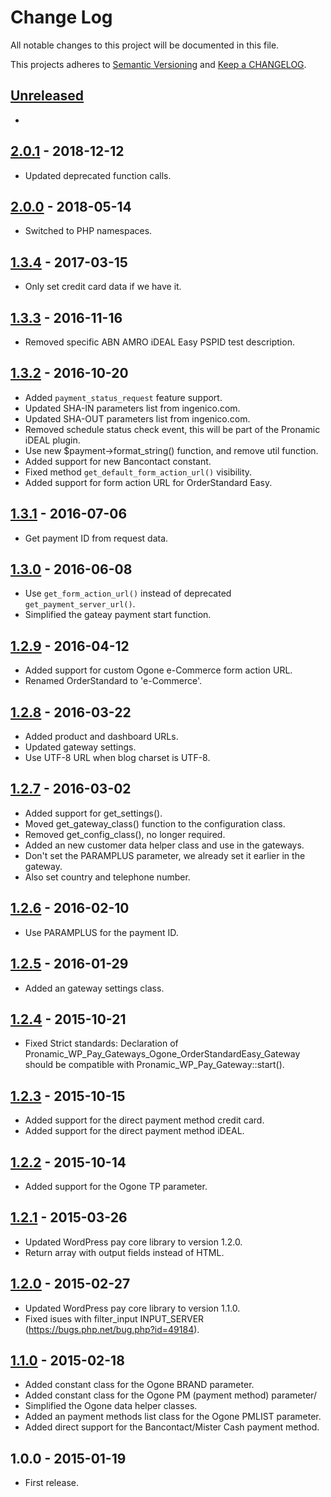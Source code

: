 # Change Log

All notable changes to this project will be documented in this file.

This projects adheres to [Semantic Versioning](http://semver.org/) and [Keep a CHANGELOG](http://keepachangelog.com/).

## [Unreleased][unreleased]
- 

## [2.0.1] - 2018-12-12
- Updated deprecated function calls.

## [2.0.0] - 2018-05-14
- Switched to PHP namespaces.

## [1.3.4] - 2017-03-15
- Only set credit card data if we have it.

## [1.3.3] - 2016-11-16
- Removed specific ABN AMRO iDEAL Easy PSPID test description.

## [1.3.2] - 2016-10-20
- Added `payment_status_request` feature support.
- Updated SHA-IN parameters list from ingenico.com.
- Updated SHA-OUT parameters list from ingenico.com.
- Removed schedule status check event, this will be part of the Pronamic iDEAL plugin.
- Use new $payment->format_string() function, and remove util function.
- Added support for new Bancontact constant.
- Fixed method `get_default_form_action_url()` visibility.
- Added support for form action URL for OrderStandard Easy.

## [1.3.1] - 2016-07-06
- Get payment ID from request data.

## [1.3.0] - 2016-06-08
- Use `get_form_action_url()` instead of deprecated `get_payment_server_url()`.
- Simplified the gateay payment start function.

## [1.2.9] - 2016-04-12
- Added support for custom Ogone e-Commerce form action URL.
- Renamed OrderStandard to 'e-Commerce'.

## [1.2.8] - 2016-03-22
- Added product and dashboard URLs.
- Updated gateway settings.
- Use UTF-8 URL when blog charset is UTF-8.

## [1.2.7] - 2016-03-02
- Added support for get_settings().
- Moved get_gateway_class() function to the configuration class.
- Removed get_config_class(), no longer required.
- Added an new customer data helper class and use in the gateways.
- Don't set the PARAMPLUS parameter, we already set it earlier in the gateway.
- Also set country and telephone number.

## [1.2.6] - 2016-02-10
- Use PARAMPLUS for the payment ID.

## [1.2.5] - 2016-01-29
- Added an gateway settings class.

## [1.2.4] - 2015-10-21
- Fixed Strict standards: Declaration of Pronamic_WP_Pay_Gateways_Ogone_OrderStandardEasy_Gateway should be compatible with Pronamic_WP_Pay_Gateway::start().

## [1.2.3] - 2015-10-15
- Added support for the direct payment method credit card.
- Added support for the direct payment method iDEAL.

## [1.2.2] - 2015-10-14
- Added support for the Ogone TP parameter.

## [1.2.1] - 2015-03-26
- Updated WordPress pay core library to version 1.2.0.
- Return array with output fields instead of HTML.

## [1.2.0] - 2015-02-27
- Updated WordPress pay core library to version 1.1.0.
- Fixed isues with filter_input INPUT_SERVER (https://bugs.php.net/bug.php?id=49184).

## [1.1.0] - 2015-02-18
- Added constant class for the Ogone BRAND parameter.
- Added constant class for the Ogone PM (payment method) parameter/
- Simplified the Ogone data helper classes.
- Added an payment methods list class for the Ogone PMLIST parameter.
- Added direct support for the Bancontact/Mister Cash payment method.

## 1.0.0 - 2015-01-19
- First release.

[unreleased]: https://github.com/wp-pay-gateways/ogone/compare/2.0.1...HEAD
[2.0.1]: https://github.com/wp-pay-gateways/ogone/compare/2.0.0...2.0.1
[2.0.0]: https://github.com/wp-pay-gateways/ogone/compare/1.3.4...2.0.0
[1.3.4]: https://github.com/wp-pay-gateways/ogone/compare/1.3.3...1.3.4
[1.3.3]: https://github.com/wp-pay-gateways/ogone/compare/1.3.2...1.3.3
[1.3.2]: https://github.com/wp-pay-gateways/ogone/compare/1.3.1...1.3.2
[1.3.1]: https://github.com/wp-pay-gateways/ogone/compare/1.3.0...1.3.1
[1.3.0]: https://github.com/wp-pay-gateways/ogone/compare/1.2.9...1.3.0
[1.2.9]: https://github.com/wp-pay-gateways/ogone/compare/1.2.8...1.2.9
[1.2.8]: https://github.com/wp-pay-gateways/ogone/compare/1.2.7...1.2.8
[1.2.7]: https://github.com/wp-pay-gateways/ogone/compare/1.2.6...1.2.7
[1.2.6]: https://github.com/wp-pay-gateways/ogone/compare/1.2.5...1.2.6
[1.2.5]: https://github.com/wp-pay-gateways/ogone/compare/1.2.4...1.2.5
[1.2.4]: https://github.com/wp-pay-gateways/ogone/compare/1.2.3...1.2.4
[1.2.3]: https://github.com/wp-pay-gateways/ogone/compare/1.2.2...1.2.3
[1.2.2]: https://github.com/wp-pay-gateways/ogone/compare/1.2.1...1.2.2
[1.2.1]: https://github.com/wp-pay-gateways/ogone/compare/1.2.0...1.2.1
[1.2.0]: https://github.com/wp-pay-gateways/ogone/compare/1.1.1...1.2.0
[1.1.0]: https://github.com/wp-pay-gateways/ogone/compare/1.0.0...1.1.0
